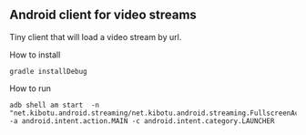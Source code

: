 Android client for video streams
--------------------------------

Tiny client that will load a video stream by url.

How to install

    gradle installDebug
    
How to run

    adb shell am start  -n "net.kibotu.android.streaming/net.kibotu.android.streaming.FullscreenActivity" -a android.intent.action.MAIN -c android.intent.category.LAUNCHER
